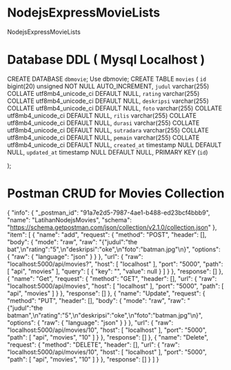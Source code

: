 # NodejsExpressMovieLists
NodejsExpressMovieLists

# Database DDL ( Mysql Localhost )
CREATE DATABASE `dbmovie`;
Use dbmovie;
CREATE TABLE `movies` (
  `id` bigint(20) unsigned NOT NULL AUTO_INCREMENT,
  `judul` varchar(255) COLLATE utf8mb4_unicode_ci DEFAULT NULL,
  `rating` varchar(255) COLLATE utf8mb4_unicode_ci DEFAULT NULL,
  `deskripsi` varchar(255) COLLATE utf8mb4_unicode_ci DEFAULT NULL,
  `foto` varchar(255) COLLATE utf8mb4_unicode_ci DEFAULT NULL,
  `rilis` varchar(255) COLLATE utf8mb4_unicode_ci DEFAULT NULL,
  `durasi` varchar(255) COLLATE utf8mb4_unicode_ci DEFAULT NULL,
  `sutradara` varchar(255) COLLATE utf8mb4_unicode_ci DEFAULT NULL,
  `pemain` varchar(255) COLLATE utf8mb4_unicode_ci DEFAULT NULL,
  `created_at` timestamp NULL DEFAULT NULL,
  `updated_at` timestamp NULL DEFAULT NULL,
  PRIMARY KEY (`id`)

);


# Postman CRUD for Movies Collection
{
	"info": {
		"_postman_id": "91a7e2d5-7987-4ae1-b488-ed23bcf4bbb9",
		"name": "LatihanNodejsMovies",
		"schema": "https://schema.getpostman.com/json/collection/v2.1.0/collection.json"
	},
	"item": [
		{
			"name": "add",
			"request": {
				"method": "POST",
				"header": [],
				"body": {
					"mode": "raw",
					"raw": "{\"judul\":\"the bat\",\n\"rating\":\"5\",\n\"deskripsi\":\"oke\",\n\"foto\":\"batman.jpg\"\n}",
					"options": {
						"raw": {
							"language": "json"
						}
					}
				},
				"url": {
					"raw": "localhost:5000/api/movies?",
					"host": [
						"localhost"
					],
					"port": "5000",
					"path": [
						"api",
						"movies"
					],
					"query": [
						{
							"key": "",
							"value": null
						}
					]
				}
			},
			"response": []
		},
		{
			"name": "Get",
			"request": {
				"method": "GET",
				"header": [],
				"url": {
					"raw": "localhost:5000/api/movies",
					"host": [
						"localhost"
					],
					"port": "5000",
					"path": [
						"api",
						"movies"
					]
				}
			},
			"response": []
		},
		{
			"name": "Update",
			"request": {
				"method": "PUT",
				"header": [],
				"body": {
					"mode": "raw",
					"raw": "{\"judul\":\"the batman\",\n\"rating\":\"5\",\n\"deskripsi\":\"oke\",\n\"foto\":\"batman.jpg\"\n}",
					"options": {
						"raw": {
							"language": "json"
						}
					}
				},
				"url": {
					"raw": "localhost:5000/api/movies/10",
					"host": [
						"localhost"
					],
					"port": "5000",
					"path": [
						"api",
						"movies",
						"10"
					]
				}
			},
			"response": []
		},
		{
			"name": "Delete",
			"request": {
				"method": "DELETE",
				"header": [],
				"url": {
					"raw": "localhost:5000/api/movies/10",
					"host": [
						"localhost"
					],
					"port": "5000",
					"path": [
						"api",
						"movies",
						"10"
					]
				}
			},
			"response": []
		}
	]
}
